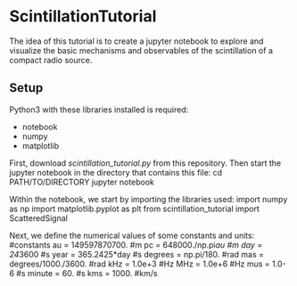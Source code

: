 # ScintillationTutorial

The idea of this tutorial is to create a jupyter notebook to explore and visualize the basic mechanisms and observables of the scintillation of a compact radio source.

## Setup

Python3 with these libraries installed is required:
-  notebook
-  numpy
-  matplotlib

First, download *scintillation_tutorial.py* from this repository.
Then start the jupyter notebook in the directory that contains this file:
  cd PATH/TO/DIRECTORY
  jupyter notebook

Within the notebook, we start by importing the libraries used:
  import numpy as np
  import matplotlib.pyplot as plt
  from scintillation_tutorial import ScatteredSignal

Next, we define the numerical values of some constants and units:
  #constants
  au = 149597870700. #m
  pc = 648000./np.pi*au #m
  day = 24*3600 #s
  year = 365.2425*day #s
  degrees = np.pi/180. #rad
  mas = degrees/1000./3600. #rad
  kHz = 1.0e+3 #Hz
  MHz = 1.0e+6 #Hz
  mus = 1.0-6 #s
  minute = 60. #s
  kms = 1000. #km/s



